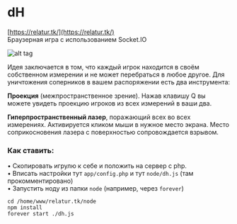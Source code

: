 dH
==

[https://relatur.tk/](https://relatur.tk/)  
Браузерная игра с использованием Socket.IO

![alt tag](https://raw.githubusercontent.com/latur/dH/master/client/img/demo-3.jpg) 

Идея заключается в том, что каждый игрок находится в своём собственном измерении и не может перебраться в любое другое.
Для уничтожения соперников в вашем распоряжении есть два инструмента:

**Проекция** (межпространственное зрение). Нажав клавишу Q вы можете увидеть проекцию игроков из всех измерений в ваши два.

**Гиперпространственный лазер**, поражающий всех во всех измерениях. Активируется кликом мыши в нужное место экрана. Место соприкосновения лазера с поверхностью сопровождается взрывом.


### Как ставить:

 • Скопировать игрулю к себе и положить на сервер с php.  
 • Вписать настройки тут `app/config.php` и тут `node/dh.js` (там прокомментировано)  
 • Запустить ноду из папки `node` (например, через `forever`)
 
~~~
cd /home/www/relatur.tk/node
npm install
forever start ./dh.js
~~~
